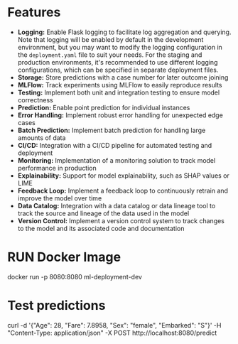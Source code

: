 # Features
* **Logging:** Enable Flask logging to facilitate log aggregation and querying. Note that logging will be enabled by default in the development environment, but you may want to modify the logging configuration in the `deployment.yaml` file to suit your needs. For the staging and production environments, it's recommended to use different logging configurations, which can be specified in separate deployment files.
* **Storage:** Store predictions with a case number for later outcome joining
* **MLFlow:** Track experiments using MLFlow to easily reproduce results
* **Testing:** Implement both unit and integration testing to ensure model correctness
* **Prediction:** Enable point prediction for individual instances
* **Error Handling:** Implement robust error handling for unexpected edge cases
* **Batch Prediction:** Implement batch prediction for handling large amounts of data
* **CI/CD:** Integration with a CI/CD pipeline for automated testing and deployment
* **Monitoring:** Implementation of a monitoring solution to track model performance in production
* **Explainability:** Support for model explainability, such as SHAP values or LIME
* **Feedback Loop:** Implement a feedback loop to continuously retrain and improve the model over time
* **Data Catalog:** Integration with a data catalog or data lineage tool to track the source and lineage of the data used in the model
* **Version Control:** Implement a version control system to track changes to the model and its associated code and documentation


# RUN Docker Image
docker run -p 8080:8080 ml-deployment-dev


# Test predictions
curl -d '{"Age": 28, "Fare": 7.8958, "Sex": "female", "Embarked": "S"}' -H "Content-Type: application/json" -X POST http://localhost:8080/predict
